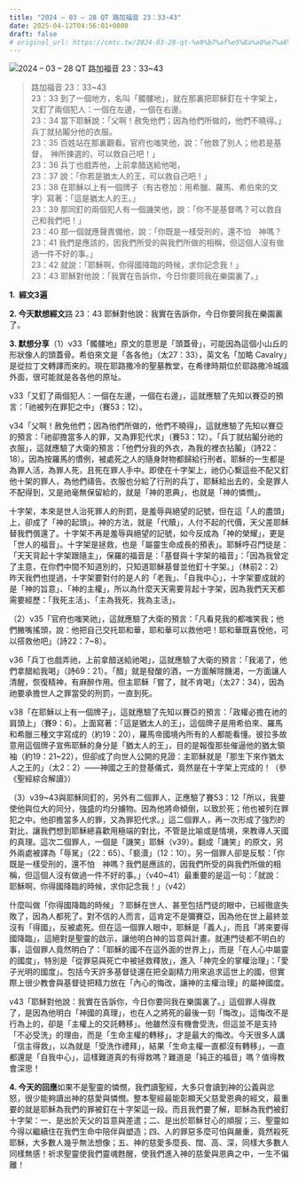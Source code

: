 ```yaml
---
title: "2024 – 03 – 28 QT 路加福音 23：33~43"
date: 2025-04-12T04:56:01+0800
draft: false
# original_url: https://cmtc.tw/2024-03-28-qt-%e8%b7%af%e5%8a%a0%e7%a6%8f%e9%9f%b3-23%ef%bc%9a3343
---
```


![2024 – 03 – 28 QT 路加福音 23：33~43](/images/qt.jpg  "2024 – 03 – 28 QT 路加福音 23：33~43")

> 路加福音 23：33~43  
> 23：33 到了一個地方，名叫「髑髏地」，就在那裏把耶穌釘在十字架上，又釘了兩個犯人：一個在左邊，一個在右邊。  
> 23：34 當下耶穌說：「父啊！赦免他們；因為他們所做的，他們不曉得。」兵丁就拈鬮分他的衣服。  
> 23：35 百姓站在那裏觀看。官府也嗤笑他，說：「他救了別人；他若是基督，　神所揀選的，可以救自己吧！」  
> 23：36 兵丁也戲弄他，上前拿醋送給他喝，  
> 23：37 說：「你若是猶太人的王，可以救自己吧！」  
> 23：38 在耶穌以上有一個牌子（有古卷加：用希臘、羅馬、希伯來的文字）寫著：「這是猶太人的王。」  
> 23：39 那同釘的兩個犯人有一個譏笑他，說：「你不是基督嗎？可以救自己和我們吧！」  
> 23：40 那一個就應聲責備他，說：「你既是一樣受刑的，還不怕　神嗎？  
> 23：41 我們是應該的，因我們所受的與我們所做的相稱，但這個人沒有做過一件不好的事。」  
> 23：42 就說：「耶穌啊，你得國降臨的時候，求你記念我！」  
> 23：43 耶穌對他說：「我實在告訴你，今日你要同我在樂園裏了。」

**1.  經文3遍**

**2. 今天默想經文**路 23：43 耶穌對他說：我實在告訴你，今日你要同我在樂園裏了。

**3. 默想分享**（1）v33「髑髏地」原文的意思是「頭蓋骨」，可能因為這個小山丘的形狀像人的頭蓋骨。希伯來文是「各各他」（太27：33），英文名「加略 Cavalry」是從拉丁文轉譯而來的。現在耶路撒冷的聖墓教堂，在希律時期位於耶路撒冷城牆外面，很可能就是各各他的原址。

v33「又釘了兩個犯人：一個在左邊，一個在右邊」，這就應驗了先知以賽亞的預言：「祂被列在罪犯之中」（賽53：12）。

v34「父啊！赦免他們；因為他們所做的，他們不曉得」，這就應驗了先知以賽亞的預言：「祂卻擔當多人的罪，又為罪犯代求」（賽53：12）。「兵丁就拈鬮分祂的衣服」，這就應驗了大衛的預言：「他們分我的外衣，為我的裡衣拈鬮」（詩22：18）。因為按羅馬的慣例，被處死之人的隨身財物都歸給行刑者。耶穌的一生都是為罪人活，為罪人死，且死在罪人手中。即使在十字架上，祂仍心繫這些不配又釘他十架的罪人，為他們禱告。衣服也分給了行刑的兵丁，耶穌給出去的，全是罪人不配得到，又是祂毫無保留給的，就是「神的恩典」，也就是「神的憐憫」。

十字架，本來是世人治死罪人的刑罰，是羞辱與絕望的記號，但在這「人的盡頭」上，卻成了「神的起頭」。神的方法，就是「代贖」，人付不起的代價，天父差耶穌替我們償還了。十字架不再是羞辱與絕望的記號，如今反成為「神的榮耀」，更是「世人的福音」。十字架是拯救，也是「屬靈生命成長的預表」。耶穌呼召門徒是：「天天背起十字架跟隨主」，保羅的福音是：「基督與十字架的福音」：「因為我曾定了主意，在你們中間不知道別的，只知道耶穌基督並他釘十字架。」（林前2：2）昨天我們也提過，十字架要對付的是人的「老我」、「自我中心」，十字架要成就的是「神的旨意」、「神的主權」，所以為什麼天天需要背起十字架，因為我們天天都需要經歷：「我死主活」、「主為我死，我為主活」。

（2）v35「官府也嗤笑祂」，這就應驗了大衛的預言：「凡看見我的都嗤笑我；他們撇嘴搖頭，說：他把自己交托耶和華，耶和華可以救他吧！耶和華既喜悅他，可以搭救他吧」（詩22：7~8）。

v36「兵丁也戲弄祂，上前拿醋送給祂喝」，這就應驗了大衛的預言：「我渴了，他們拿醋給我喝」（詩69：21）。「醋」就是發酸的酒，一方面解除饑渴，一方面讓人清醒，恢復精神，有麻醉作用。但主耶穌「嘗了，就不肯喝」（太27：34），因為祂要承擔世人之罪當受的刑罰，一直到死。

v38「在耶穌以上有一個牌子」，這就應驗了先知以賽亞的預言：「政權必擔在祂的肩頭上」（賽9：6）。上面寫著：「這是猶太人的王」，這個牌子是用希伯來、羅馬和希臘三種文字寫成的（約19：20），羅馬帝國境內所有的人都能看懂。彼拉多故意用這個牌子宣佈耶穌的身分是「猶太人的王」，目的是報復那些催逼他的猶太領袖（約19：21~22），但卻成了向世人公開的見證：主耶穌就是「那生下來作猶太人之王的」（太2：2）——神國之王的登基儀式，竟然是在十字架上完成的！（參《聖經綜合解讀》）

（3）v39~43與耶穌同釘的，另外有二個罪人，正應驗了賽53：12「所以，我要使他與位大的同分，強盛的均分擄物。因為他將命傾倒，以致於死；他也被列在罪犯之中。他卻擔當多人的罪，又為罪犯代求。」這二個罪人，再一次形成了強烈的對比，讓我們想到耶穌總喜歡用極端的對比，不管是比喻或是情境，來教導人天國的真理。這次二個罪人，一個是「譏笑」耶穌（v39）。翻成「譏笑」的原文，另外兩處被譯為「辱駡」（22：65）、「褻瀆」（12：10）。另一個罪人卻是反駁：「你既是一樣受刑的，還不怕　神嗎？我們是應該的，因我們所受的與我們所做的相稱，但這個人沒有做過一件不好的事。」（v40~41）最重要的是這一句：「就說：耶穌啊，你得國降臨的時候，求你記念我！」（v42）

什麼叫做「你得國降臨的時候」？耶穌在世人、甚至包括門徒的眼中，已經徹底失敗了，因為人都死了。對不信的人而言，這肯定不是彌賽亞，因為他在世上最終並沒有「得國」，反被處死。但在這一個罪人眼中，耶穌是「義人」，而且「將來要得國降臨」，這絕對是聖靈的啟示，讓他明白神的旨意與計畫。就連門徒都不明白的事，這個罪人竟然明白了：「耶穌的國不在這外面的世界上」，而是「在人心中屬靈的國度」，特別是「從罪惡與死亡中被拯救釋放」，進入「神完全的掌權治理」：「愛子光明的國度」。包括今天許多基督徒還在把全副精力用來追求這世上的國，但實際上很少教會與基督徒把精力放在「內心的悔改，讓神的主權治理」的屬神國度。

v43「耶穌對他說：我實在告訴你，今日你要同我在樂園裏了。」這個罪人得救了，是因為他明白「神國的真理」，也在人之將死的最後一刻「悔改」。這悔改不是行為上的，卻是「主權上的交託轉移」。他雖然沒有機會受洗，但這並不是支持「不必受洗」的理由，而是「生命主權的轉移」，才是最大的悔改。今天很多人講「信主得救」，以為就是「受洗作禮拜」，結果「生命主權一直都沒有轉移」，一直都還是「自我中心」，這樣難道真的有得救嗎？難道是「純正的福音」嗎？值得教會深思！

**4. 今天的回應**如果不是聖靈的憐憫，我們讀聖經，大多只會讀到神的公義與忿怒，很少能夠讀出神的慈愛與憐憫。整本聖經最能彰顯天父慈愛恩典的經文，最重要的就是耶穌為我們的罪被釘在十字架這一段。而且我們要了解，耶穌為我們被釘十字架：一、是出於天父的旨意與差遣；二、是出於耶穌甘心的順服；三、聖靈如今得以繼續住在我們生命中陪伴與塑造；四、人的罪惡多麼可怕與嚴重，竟然殺死耶穌，大多數人幾乎無法想像；五、神的慈愛多麼長、闊、高、深，同樣大多數人同樣無感！祈求聖靈使我們靈魂甦醒，使我們進入神的慈愛與恩典之中，一生不偏離！